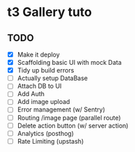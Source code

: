 # t3 Gallery tuto

## TODO

- [x] Make it deploy
- [x] Scaffolding basic UI with mock Data
- [x] Tidy up build errors
- [ ] Actually setup DataBase
- [ ] Attach DB to UI
- [ ] Add Auth
- [ ] Add image upload
- [ ] Error management (w/ Sentry)
- [ ] Routing /image page (parallel route)
- [ ] Delete action button (w/ server action)
- [ ] Analytics (posthog)
- [ ] Rate Limiting (upstash)
